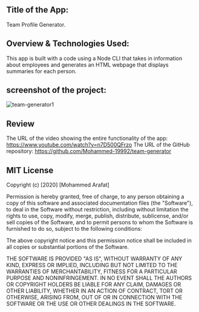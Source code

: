 ## Title of the App:
Team Profile Generator.

## Overview & Technologies Used:
This app is built with a code using a Node CLI that takes in information about employees and generates an HTML webpage that displays summaries for each person. 

## screenshot of the project:

![team-generator1](https://user-images.githubusercontent.com/67847324/96817976-889bfb00-13ee-11eb-93ca-c9c73593bccf.gif)

## Review
The URL of the video showing the entire functionality of the app: https://www.youtube.com/watch?v=n7D500QFrzo
The URL of the GitHub repository: https://github.com/Mohammed-19992/team-generator


## MIT License
Copyright (c) [2020] [Mohammed Arafat]

Permission is hereby granted, free of charge, to any person obtaining a copy of this software and associated documentation files (the "Software"), to deal in the Software without restriction, including without limitation the rights to use, copy, modify, merge, publish, distribute, sublicense, and/or sell copies of the Software, and to permit persons to whom the Software is furnished to do so, subject to the following conditions:

The above copyright notice and this permission notice shall be included in all copies or substantial portions of the Software.

THE SOFTWARE IS PROVIDED "AS IS", WITHOUT WARRANTY OF ANY KIND, EXPRESS OR IMPLIED, INCLUDING BUT NOT LIMITED TO THE WARRANTIES OF MERCHANTABILITY, FITNESS FOR A PARTICULAR PURPOSE AND NONINFRINGEMENT. IN NO EVENT SHALL THE AUTHORS OR COPYRIGHT HOLDERS BE LIABLE FOR ANY CLAIM, DAMAGES OR OTHER LIABILITY, WHETHER IN AN ACTION OF CONTRACT, TORT OR OTHERWISE, ARISING FROM, OUT OF OR IN CONNECTION WITH THE SOFTWARE OR THE USE OR OTHER DEALINGS IN THE SOFTWARE.



